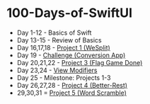 # 100-Days-of-SwiftUI
* Day 1-12 - Basics of Swift
* Day 13-15 - Review of Basics
* Day 16,17,18 - [Project 1 (WeSplit)](https://github.com/gokulnair2001/100-Days-of-SwiftUI/tree/master/WeSplit)
* Day 19 - [Challenge (Conversion App)](https://github.com/gokulnair2001/100-Days-of-SwiftUI/tree/master/Unit%20Converter)
* Day 20,21,22 - [Project 3 (Flag Game Done)](https://github.com/gokulnair2001/100-Days-of-SwiftUI/tree/master/Flag%20Game)
* Day 23,24 - [View Modifiers](https://github.com/gokulnair2001/100-Days-of-SwiftUI/tree/master/Custom%20Modifiers)
* Day 25 -  Milestone: Projects 1-3
* Day 26,27,28 - [Project 4 (Better-Rest)](https://github.com/gokulnair2001/100-Days-of-SwiftUI/tree/master/Better%20Rest)
* 29,30,31 = [Project 5 (Word Scramble)](https://github.com/gokulnair2001/100-Days-of-SwiftUI/tree/master/Word%20Scramble)
